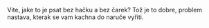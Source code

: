 Vite, jake to je psat bez hačku a bez čarek? Tož je to dobre, problem nastava, kterak se vam kachna do naruče vyřiti.
